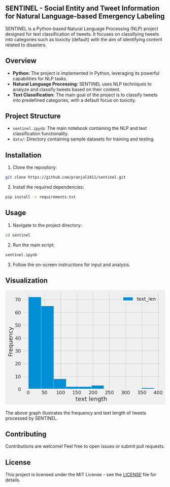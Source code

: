 ## SENTINEL - Social Entity and Tweet Information for Natural Language-based Emergency Labeling

SENTINEL is a Python-based Natural Language Processing (NLP) project designed for text classification of tweets. It focuses on classifying tweets into categories such as toxicity (default) with the aim of identifying content related to disasters.

## Overview

- **Python:** The project is implemented in Python, leveraging its powerful capabilities for NLP tasks.
- **Natural Language Processing:** SENTINEL uses NLP techniques to analyze and classify tweets based on their content.
- **Text Classification:** The main goal of the project is to classify tweets into predefined categories, with a default focus on toxicity.

## Project Structure

- `sentinel.ipynb`: The main notebook containing the NLP and text classification functionality.
- `data/`: Directory containing sample datasets for training and testing.

## Installation

1. Clone the repository:

```bash
git clone https://github.com/pranjal2411/sentinel.git
```

2. Install the required dependencies:

```bash
pip install -r requirements.txt
```

## Usage

1. Navigate to the project directory:

```bash
cd sentinel
```

2. Run the main script:

```bash
sentinel.ipynb
```

3. Follow the on-screen instructions for input and analysis.

## Visualization

![Frequency and Text Length](frequency_text_length.png)

The above graph illustrates the frequency and text length of tweets processed by SENTINEL.

## Contributing

Contributions are welcome! Feel free to open issues or submit pull requests.

## License

This project is licensed under the MIT License - see the [LICENSE](LICENSE) file for details.
